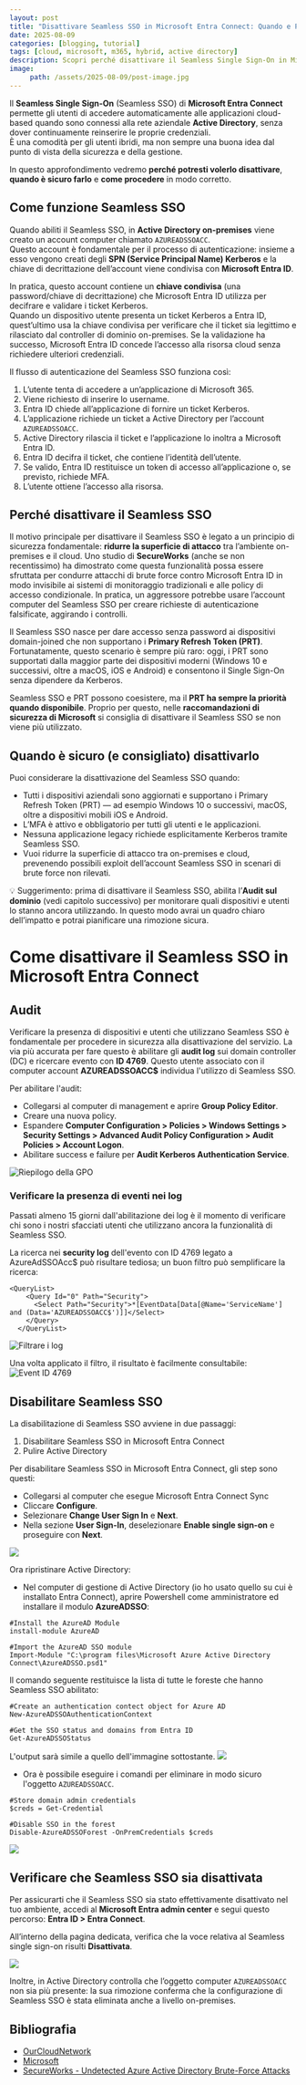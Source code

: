 ```yaml
---
layout: post
title: "Disattivare Seamless SSO in Microsoft Entra Connect: Quando e Perché farlo"
date: 2025-08-09
categories: [blogging, tutorial]
tags: [cloud, microsoft, m365, hybrid, active directory]
description: Scopri perché disattivare il Seamless Single Sign-On in Microsoft Entra Connect può migliorare la sicurezza e quando è sicuro farlo, con guida passo-passo alla disattivazione.
image:
     path: /assets/2025-08-09/post-image.jpg
---
```


Il **Seamless Single Sign-On** (Seamless SSO) di **Microsoft Entra Connect** permette gli utenti di accedere automaticamente alle applicazioni cloud-based quando sono connessi alla rete aziendale **Active Directory**, senza dover continuamente reinserire le proprie credenziali.  
È una comodità per gli utenti ibridi, ma non sempre una buona idea dal punto di vista della sicurezza e della gestione.

In questo approfondimento vedremo **perché potresti volerlo disattivare**, **quando è sicuro farlo** e **come procedere** in modo corretto.

## Come funzione Seamless SSO
Quando abiliti il Seamless SSO, in **Active Directory on-premises** viene creato un account computer chiamato `AZUREADSSOACC`.  
Questo account è fondamentale per il processo di autenticazione: insieme a esso vengono creati degli **SPN (Service Principal Name) Kerberos** e la chiave di decrittazione dell’account viene condivisa con **Microsoft Entra ID**.

In pratica, questo account contiene un **chiave condivisa** (una password/chiave di decrittazione) che Microsoft Entra ID utilizza per decifrare e validare i ticket Kerberos.  
Quando un dispositivo utente presenta un ticket Kerberos a Entra ID, quest’ultimo usa la chiave condivisa per verificare che il ticket sia legittimo e rilasciato dal controller di dominio on-premises. Se la validazione ha successo, Microsoft Entra ID concede l’accesso alla risorsa cloud senza richiedere ulteriori credenziali.

Il flusso di autenticazione del Seamless SSO funziona così:

1. L’utente tenta di accedere a un’applicazione di Microsoft 365.  
2. Viene richiesto di inserire lo username.  
3. Entra ID chiede all’applicazione di fornire un ticket Kerberos.  
4. L’applicazione richiede un ticket a Active Directory per l’account `AZUREADSSOACC`.  
5. Active Directory rilascia il ticket e l’applicazione lo inoltra a Microsoft Entra ID.  
6. Entra ID decifra il ticket, che contiene l’identità dell’utente.  
7. Se valido, Entra ID restituisce un token di accesso all’applicazione o, se previsto, richiede MFA.  
8. L’utente ottiene l’accesso alla risorsa.

## Perché disattivare il Seamless SSO
Il motivo principale per disattivare il Seamless SSO è legato a un principio di sicurezza fondamentale: **ridurre la superficie di attacco** tra l’ambiente on-premises e il cloud. Uno studio di **SecureWorks** (anche se non recentissimo) ha dimostrato come questa funzionalità possa essere sfruttata per condurre attacchi di brute force contro Microsoft Entra ID in modo invisibile ai sistemi di monitoraggio tradizionali e alle policy di accesso condizionale. In pratica, un aggressore potrebbe usare l’account computer del Seamless SSO per creare richieste di autenticazione falsificate, aggirando i controlli.

Il Seamless SSO nasce per dare accesso senza password ai dispositivi domain-joined che non supportano i **Primary Refresh Token (PRT)**. Fortunatamente, questo scenario è sempre più raro: oggi, i PRT sono supportati dalla maggior parte dei dispositivi moderni (Windows 10 e successivi, oltre a macOS, iOS e Android) e consentono il Single Sign-On senza dipendere da Kerberos.

Seamless SSO e PRT possono coesistere, ma il **PRT ha sempre la priorità quando disponibile**. Proprio per questo, nelle **raccomandazioni di sicurezza di Microsoft** si consiglia di disattivare il Seamless SSO se non viene più utilizzato.

## Quando è sicuro (e consigliato) disattivarlo

Puoi considerare la disattivazione del Seamless SSO quando:
- Tutti i dispositivi aziendali sono aggiornati e supportano i Primary Refresh Token (PRT) — ad esempio Windows 10 o successivi, macOS, oltre a dispositivi mobili iOS e Android.
- L’MFA è attivo e obbligatorio per tutti gli utenti e le applicazioni.
- Nessuna applicazione legacy richiede esplicitamente Kerberos tramite Seamless SSO.
- Vuoi ridurre la superficie di attacco tra on-premises e cloud, prevenendo possibili exploit dell’account Seamless SSO in scenari di brute force non rilevati.

💡 Suggerimento: prima di disattivare il Seamless SSO, abilita l’**Audit sul dominio** (vedi capitolo successivo) per monitorare quali dispositivi e utenti lo stanno ancora utilizzando. In questo modo avrai un quadro chiaro dell’impatto e potrai pianificare una rimozione sicura.

# Come disattivare il Seamless SSO in Microsoft Entra Connect
## Audit
Verificare la presenza di dispositivi e utenti che utilizzano Seamless SSO è fondamentale per procedere in sicurezza alla disattivazione del servizio. La via più accurata per fare questo è abilitare gli **audit log** sui domain controller (DC) e ricercare evento con **ID 4769**. Questo utente associato con il computer account **AZUREADSSOACC$** individua l'utilizzo di Seamless SSO.

Per abilitare l'audit:
- Collegarsi al computer di management e aprire **Group Policy Editor**.
- Creare una nuova policy.
- Espandere **Computer Configuration > Policies > Windows Settings > Security Settings > Advanced Audit Policy Configuration > Audit Policies > Account Logon**.
- Abilitare success e failure per **Audit Kerberos Authentication Service**.

![Riepilogo della GPO](/assets/2025-08-09/01.png) 

### Verificare la presenza di eventi nei log
Passati almeno 15 giorni dall'abilitazione dei log è il momento di verificare chi sono i nostri sfacciati utenti che utilizzano ancora la funzionalità di Seamless SSO.

La ricerca nei **security log** dell'evento con ID 4769 legato a AzureAdSSOAcc$ può risultare tediosa; un buon filtro può semplificare la ricerca:

```
<QueryList>
    <Query Id="0" Path="Security">
      <Select Path="Security">*[EventData[Data[@Name='ServiceName'] and (Data='AZUREADSSOACC$')]]</Select>
    </Query>
  </QueryList>
```
![Filtrare i log](/assets/2025-08-09/02.png)

Una volta applicato il filtro, il risultato è facilmente consultabile:
![Event ID 4769](/assets/2025-08-09/03.png)

## Disabilitare Seamless SSO
La disabilitazione di Seamless SSO avviene in due passaggi:
1. Disabilitare Seamless SSO in Microsoft Entra Connect
2. Pulire Active Directory

Per disabilitare Seamless SSO in Microsoft Entra Connect, gli step sono questi:
- Collegarsi al computer che esegue Microsoft Entra Connect Sync
- Cliccare **Configure**.
- Selezionare **Change User Sign In** e **Next**.
- Nella sezione **User Sign-In**, deselezionare **Enable single sign-on** e proseguire con **Next**. 

![](/assets/2025-08-09/04.png)

Ora ripristinare Active Directory:
- Nel computer di gestione di Active Directory (io ho usato quello su cui è installato Entra Connect), aprire Powershell come amministratore ed installare il modulo **AzureADSSO**:

```
#Install the AzureAD Module
install-module AzureAD

#Import the AzureAD SSO module
Import-Module "C:\program files\Microsoft Azure Active Directory Connect\AzureADSSO.psd1"
```

Il comando seguente restituisce la lista di tutte le foreste che hanno Seamless SSO abilitato:

```
#Create an authentication contect object for Azure AD
New-AzureADSSOAuthenticationContext

#Get the SSO status and domains from Entra ID
Get-AzureADSSOStatus
```

L'output sarà simile a quello dell'immagine sottostante.
![](/assets/2025-08-09/05.png)

- Ora è possibile eseguire i comandi per eliminare in modo sicuro l'oggetto `AZUREADSSOACC`.

```
#Store domain admin credentials
$creds = Get-Credential

#Disable SSO in the forest
Disable-AzureADSSOForest -OnPremCredentials $creds
```
![](/assets/2025-08-09/06.png)

## Verificare che Seamless SSO sia disattivata
Per assicurarti che il Seamless SSO sia stato effettivamente disattivato nel tuo ambiente, accedi al **Microsoft Entra admin center** e segui questo percorso: **Entra ID > Entra Connect**. 

All’interno della pagina dedicata, verifica che la voce relativa al Seamless single sign-on risulti **Disattivata**.

![](/assets/2025-08-09/07.png)

Inoltre, in Active Directory controlla che l’oggetto computer `AZUREADSSOACC` non sia più presente: la sua rimozione conferma che la configurazione di Seamless SSO è stata eliminata anche a livello on-premises.

## Bibliografia
- [OurCloudNetwork](https://ourcloudnetwork.com/why-you-should-disable-seamless-sso-in-microsoft-entra-connect/)
- [Microsoft](https://learn.microsoft.com/en-us/entra/identity/hybrid/connect/tshoot-connect-sso)
- [SecureWorks - Undetected Azure Active Directory Brute-Force Attacks](https://www.secureworks.com/research/undetected-azure-active-directory-brute-force-attacks)